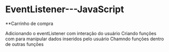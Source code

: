 # EventListener---JavaScript

**Carrinho de compra

Adicionando o eventListener com interação do usuário
Criando funções com para manipular dados inseridos pelo usuário
Chamndo funções dentro de outras funções
